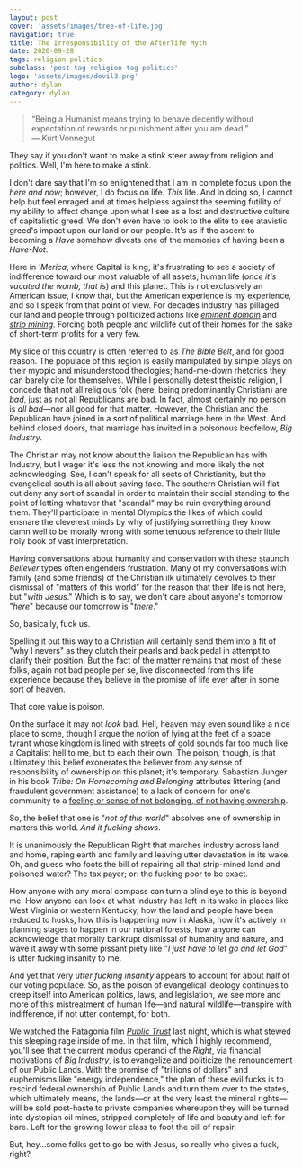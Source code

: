 ```yaml
---
layout: post
cover: 'assets/images/tree-of-life.jpg'
navigation: true
title: The Irresponsibility of the Afterlife Myth
date: 2020-09-28
tags: religion politics
subclass: 'post tag-religion tag-politics' 
logo: 'assets/images/devil3.png'
author: dylan
category: dylan
---
```


> “Being a Humanist means trying to behave decently without expectation of rewards or punishment after you are dead.”  
> &mdash; Kurt Vonnegut

They say if you don't want to make a stink steer away from religion and politics. Well, I'm here to make a stink.

I don't dare say that I'm so enlightened that I am in complete focus upon the _here and now_; however, I do focus on life. _This_ life. And in doing so, I cannot help but feel enraged and at times helpless against the seeming futility of my ability to affect change upon what I see as a lost and destructive culture of capitalistic greed. We don't even have to look to the elite to see atavistic greed's impact upon our land or our people. It's as if the ascent to becoming a _Have_ somehow divests one of the memories of having been a _Have-Not_.

Here in _'Merica_, where Capital is king, it's frustrating to see a society of indifference toward our most valuable of all assets; human life (_once it's vacated the womb, that is_) and this planet. This is not exclusively an American issue, I know that, but the American experience is my experience, and so I speak from that point of view. For decades industry has pillaged our land and people through politicized actions like [_eminent domain_](https://en.wikipedia.org/wiki/Eminent_domain) and [_strip mining_](https://en.wikipedia.org/wiki/Surface_mining). Forcing both people and wildlife out of their homes for the sake of short-term profits for a very few.

My slice of this country is often referred to as _The Bible Belt_, and for good reason. The populace of this region is easily manipulated by simple plays on their myopic and misunderstood theologies; hand-me-down rhetorics they can barely cite for themselves. While I personally detest theistic religion, I concede that not all religious folk (here, being predominantly Christian) are _bad_, just as not all Republicans are bad. In fact, almost certainly no person is _all bad_&mdash;nor all good for that matter. However, the Christian and the Republican have joined in a sort of political marriage here in the West. And behind closed doors, that marriage has invited in a poisonous bedfellow, _Big Industry_.

The Christian may not know about the liaison the Republican has with Industry, but I wager it's less the not knowing and more likely the not acknowledging. See, I can't speak for all sects of Christianity, but the evangelical south is all about saving face. The southern Christian will flat out deny any sort of scandal in order to maintain their social standing to the point of letting whatever that "scandal" may be ruin everything around them. They'll participate in mental Olympics the likes of which could ensnare the cleverest minds by why of justifying something they know damn well to be morally wrong with some tenuous reference to their little holy book of vast interpretation. 

Having conversations about humanity and conservation with these staunch _Believer_ types often engenders frustration. Many of my conversations with family (and some friends) of the Christian ilk ultimately devolves to their dismissal of "matters of this world" for the reason that their life is not here, but "_with Jesus_." Which is to say, we don't care about anyone's tomorrow "_here_" because our tomorrow is "_there_." 

So, basically, fuck us.

Spelling it out this way to a Christian will certainly send them into a fit of "why I nevers" as they clutch their pearls and back pedal in attempt to clarify their position. But the fact of the matter remains that most of these folks, again not bad people per se, live disconnected from this life experience because they believe in the promise of life ever after in some sort of heaven. 

That core value is poison.

On the surface it may not _look_ bad. Hell, heaven may even sound like a nice place to some, though I argue the notion of lying at the feet of a space tyrant whose kingdom is lined with streets of gold sounds far too much like a Capitalist hell to me, but to each their own. The poison, though, is that ultimately this belief exonerates the believer from any sense of responsibility of ownership on this planet; it's temporary. Sabastian Junger in his book _Tribe: On Homecoming and Belonging_ attributes littering (and fraudulent government assistance) to a lack of concern for one's community to a [feeling or sense of not belonging, of not having ownership](https://www.goodreads.com/quotes/7685121-in-this-sense-littering-is-an-exceedingly-petty-version-of).

So, the belief that one is "_not of this world_" absolves one of ownership in matters this world. _And it fucking shows_.

It is unanimously the Republican Right that marches industry across land and home, raping earth and family and leaving utter devastation in its wake. Oh, and guess who foots the bill of repairing all that strip-mined land and poisoned water? The tax payer; or: the fucking poor to be exact.

How anyone with any moral compass can turn a blind eye to this is beyond me. How anyone can look at what Industry has left in its wake in places like West Virginia or western Kentucky, how the land and people have been reduced to husks, how this is happening now in Alaska, how it's actively in planning stages to happen in our national forests, how anyone can acknowledge that morally bankrupt dismissal of humanity and nature, and wave it away with some pissant piety like "_I just have to let go and let God_" is utter fucking insanity to me.

And yet that very _utter fucking insanity_ appears to account for about half of our voting populace. So, as the poison of evangelical ideology continues to creep itself into American politics, laws, and legislation, we see more and more of this mistreatment of human life&mdash;and natural wildlife&mdash;transpire with indifference, if not utter contempt, for both. 

We watched the Patagonia film [_Public Trust_](https://www.youtube.com/watch?v=OGjnIG7puzY) last night, which is what stewed this sleeping rage inside of me. In that film, which I highly recommend, you'll see that the current modus operandi of the _Right_, via financial motivations of _Big Industry_, is to evangelize and politicize the renouncement of our Public Lands. With the promise of "trillions of dollars" and euphemisms like "energy independence," the plan of these evil fucks is to rescind federal ownership of Public Lands and turn them over to the states, which ultimately means, the lands&mdash;or at the very least the mineral rights&mdash;will be sold post-haste to private companies whereupon they will be turned into dystopian oil mines, stripped completely of life and beauty and left for bare. Left for the growing lower class to foot the bill of repair.

But, hey...some folks get to go be with Jesus, so really who gives a fuck, right?